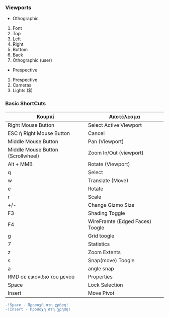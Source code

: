 ### Viewports

* Othographic

1. Font 
2. Top
3. Left
4. Right
5. Bottom
6. Back
7. Othographic (user)

* Prespective
1. Prespective
2. Cameras
3. Lights ($)

### Basic ShortCuts

|Κουμπί|Αποτέλεσμα|
|-|-|
|Right Mouse Button | Select Active Viewport |
|ESC ή Right Mouse Button|  Cancel |
|Middle Mouse Button | Pan (Viewport) |
|Middle Mouse Button (Scrollwheel) | Zoom In/Out (viewport) |
|Alt + MMB | Rotate (Viewport)|
|q | Select|
|w| Translate (Move)|
|e| Rotate|
|r| Scale|
|+/-| Change Gizmo Size|
|F3|Shading Toggle|
|F4|WireFramte (Edged Faces) Toogle|
|g |Grid toogle|
|7 |Statistics|
|z|Zoom Extents|
|s|Snap(move) Toogle|
|a|angle snap|
|RMD σε εικονίδιο του μενού | Properties|
|Space|Lock Selection|
|Insert|Move Pivot|

```diff 
-!Space - Προσοχή στη χρήση!
-!Insert - Προσοχή στη χρήση!
```
